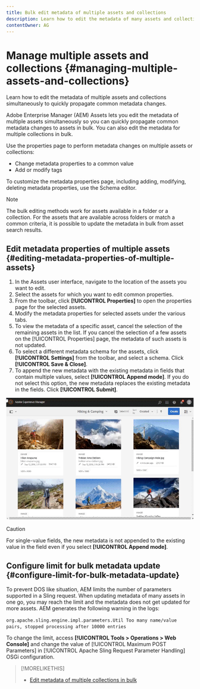 ```yaml
---
title: Bulk edit metadata of multiple assets and collections
description: Learn how to edit the metadata of many assets and collections simultaneously to quickly propagate common metadata changes.
contentOwner: AG
---
```


# Manage multiple assets and collections {#managing-multiple-assets-and-collections}

Learn how to edit the metadata of multiple assets and collections simultaneously to quickly propagate common metadata changes.

Adobe Enterprise Manager (AEM) Assets lets you edit the metadata of multiple assets simultaneously so you can quickly propagate common metadata changes to assets in bulk. You can also edit the metadata for multiple collections in bulk.

Use the properties page to perform metadata changes on multiple assets or collections:

* Change metadata properties to a common value
* Add or modify tags

To customize the metadata properties page, including adding, modifying, deleting metadata properties, use the Schema editor.

>[!NOTE]
>
>The bulk editing methods work for assets available in a folder or a collection. For the assets that are available across folders or match a common criteria, it is possible to update the metadata in bulk from asset search results.

## Edit metadata properties of multiple assets {#editing-metadata-properties-of-multiple-assets}

1. In the Assets user interface, navigate to the location of the assets you want to edit.
1. Select the assets for which you want to edit common properties.
1. From the toolbar, click **[!UICONTROL Properties]** to open the properties page for the selected assets.
1. Modify the metadata properties for selected assets under the various tabs.
1. To view the metadata of a specific asset, cancel the selection of the remaining assets in the list. If you cancel the selection of a few assets on the [!UICONTROL Properties] page, the metadata of such assets is not updated.
1. To select a different metadata schema for the assets, click **[!UICONTROL Settings]** from the toolbar, and select a schema. Click **[!UICONTROL Save & Close]**.
1. To append the new metadata with the existing metadata in fields that contain multiple values, select **[!UICONTROL Append mode]**. If you do not select this option, the new metadata replaces the existing metadata in the fields. Click **[!UICONTROL Submit]**.

![Metadata schema bulk apply to multiple assets](assets/metadata-schema-bulk-edit.gif)

   >[!CAUTION]
   >
   >For single-value fields, the new metadata is not appended to the existing value in the field even if you select **[!UICONTROL Append mode]**.

## Configure limit for bulk metadata update {#configure-limit-for-bulk-metadata-update}

To prevent DOS like situation, AEM limits the number of parameters supported in a Sling request. When updating metadata of many assets in one go, you may reach the limit and the metadata does not get updated for more assets. AEM generates the following warning in the logs:

`org.apache.sling.engine.impl.parameters.Util Too many name/value pairs, stopped processing after 10000 entries`

To change the limit, access **[!UICONTROL Tools > Operations > Web Console]** and change the value of [!UICONTROL Maximum POST Parameters] in [!UICONTROL Apache Sling Request Parameter Handling] OSGi configuration.

>[!MORELIKETHIS]
>
>* [Edit metadata of multiple collections in bulk](managing-collections-touch-ui.md#editing-collection-metadata-in-bulk)